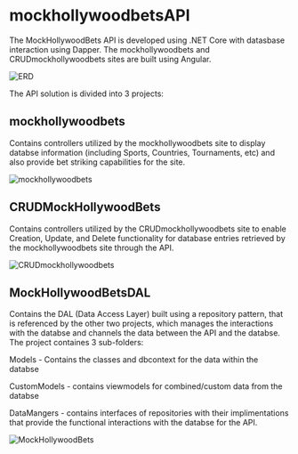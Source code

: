 # mockhollywoodbetsAPI

The MockHollywoodBets API is developed using .NET Core with datasbase interaction using Dapper. The mockhollywoodbets and CRUDmockhollywoodbets sites are built using Angular.

![ERD](https://user-images.githubusercontent.com/57814467/88640746-975c6580-d0be-11ea-8bc0-561fe13e0006.png)

The API solution is divided into 3 projects:

## mockhollywoodbets

Contains controllers utilized by the mockhollywoodbets site to display databse information (including Sports, Countries, Tournaments, etc) and also provide bet striking capabilities for the site.

![mockhollywoodbets](https://user-images.githubusercontent.com/57814467/88643573-27e87500-d0c2-11ea-976e-ef7ab1f0b23d.PNG)

## CRUDMockHollywoodBets

Contains controllers utilized by the CRUDmockhollywoodbets site to enable Creation, Update, and Delete functionality for database entries retrieved by the mockhollywoodbets site through the API.

![CRUDmockhollywoodbets](https://user-images.githubusercontent.com/57814467/88645888-eb6a4880-d0c4-11ea-9fae-175741297202.PNG)

## MockHollywoodBetsDAL

Contains the DAL (Data Access Layer) built using a repository pattern, that is referenced by the other two projects, which manages the interactions with the databse and channels the data between the API and the databse. The project containes 3 sub-folders:

Models - Contains the classes and dbcontext for the data within the databse

CustomModels - contains viewmodels for combined/custom data from the databse

DataMangers - contains interfaces of repositories with their implimentations that provide the functional interactions with the databse for the API.

![MockHollywoodBets](https://user-images.githubusercontent.com/57814467/88657064-97b22c00-d0d1-11ea-835f-c27038c29503.png)
